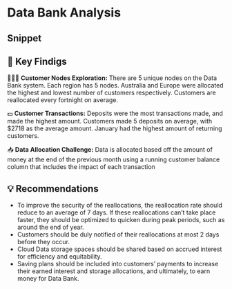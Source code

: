 # Data Bank Analysis
## Snippet
## 📌  Key Findigs
🙎🏻‍♂️ **Customer Nodes Exploration:** There are 5 unique nodes on the Data Bank system. Each region has 5 nodes. Australia and Europe were allocated the highest and lowest number of customers respectively. Customers are reallocated every fortnight on average.

💵 **Customer Transactions:** Deposits were the most transactions made, and made the highest amount. Customers made 5 deposits on average, with $2718 as the average amount. January had the highest amount of returning customers.

📥 **Data Allocation Challenge:** Data is allocated based off the amount of money at the end of the previous month using a running customer balance column that includes the impact of each transaction

## 💡 Recommendations
- To improve the security of the reallocations, the reallocation rate should reduce to an average of 7 days. If these reallocations can’t take place faster, they should be optimized to quicken during peak periods, such as around the end of year.
- Customers should be duly notified of their reallocations at most 2 days before they occur.
- Cloud Data storage spaces should be shared based on accrued interest for efficiency and equitability.
- Saving plans should be included into customers’ payments to increase their earned interest and storage allocations, and ultimately, to earn money for Data Bank.
